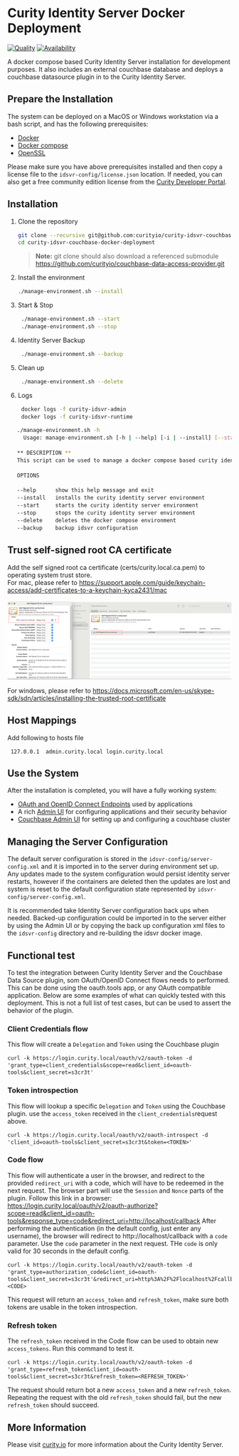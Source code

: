 # Curity Identity Server Docker Deployment 

[![Quality](https://img.shields.io/badge/quality-experiment-red)](https://curity.io/resources/code-examples/status/)
[![Availability](https://img.shields.io/badge/availability-source-blue)](https://curity.io/resources/code-examples/status/)

A docker compose based Curity Identity Server installation for development purposes. It also includes an external couchbase database and deploys a couchbase datasource plugin in to the Curity Identity Server.

## Prepare the Installation

The system can be deployed on a MacOS or Windows workstation via a bash script, and has the following prerequisites:

* [Docker](https://docs.docker.com/get-docker/)
* [Docker compose](https://docs.docker.com/compose/install/)
* [OpenSSL](https://www.openssl.org/)

Please make sure you have above prerequisites installed and then copy a license file to the `idsvr-config/license.json` location.
If needed, you can also get a free community edition license from the [Curity Developer Portal](https://developer.curity.io).


## Installation

 1. Clone the repository
    ```sh
    git clone --recursive git@github.com:curityio/curity-idsvr-couchbase-docker-deployment.git
    cd curity-idsvr-couchbase-docker-deployment
    ```
    > **Note:**
    > git clone should also download a referenced submodule https://github.com/curityio/couchbase-data-access-provider.git
    
 2. Install the environment  
     ```sh
    ./manage-environment.sh --install
    ```
    
 3. Start & Stop 
    ```sh
     ./manage-environment.sh --start
     ./manage-environment.sh --stop
    ```

 4. Identity Server Backup 
    ```sh
     ./manage-environment.sh --backup
    ```

 5. Clean up
    ```sh
     ./manage-environment.sh --delete
    ```

 6. Logs
    ```sh
     docker logs -f curity-idsvr-admin
     docker logs -f curity-idsvr-runtime
    ```


```sh
   ./manage-environment.sh -h
     Usage: manage-environment.sh [-h | --help] [-i | --install] [--start] [--stop] [-d | --delete] [-b | --backup]

   ** DESCRIPTION **
   This script can be used to manage a docker compose based curity identity server installation including an external couchbase datasource.

   OPTIONS

   --help      show this help message and exit
   --install   installs the curity identity server environment
   --start     starts the curity identity server environment
   --stop      stops the curity identity server environment
   --delete    deletes the docker compose environment
   --backup    backup idsvr configuration

```

## Trust self-signed root CA certificate

Add the self signed root ca certificate (certs/curity.local.ca.pem) to operating system trust store.<br>
For mac, please refer to https://support.apple.com/guide/keychain-access/add-certificates-to-a-keychain-kyca2431/mac <br> <br>
![root ca configuration](./docs/ca-trust.png "Root ca trust configuration")

For windows, please refer to https://docs.microsoft.com/en-us/skype-sdk/sdn/articles/installing-the-trusted-root-certificate

## Host Mappings

Add following to hosts file
 ```
  127.0.0.1  admin.curity.local login.curity.local
 ```

## Use the System

After the installation is completed, you will have a fully working system:

- [OAuth and OpenID Connect Endpoints](https://login.curity.local/~/.well-known/openid-configuration) used by applications
- A rich [Admin UI](https://admin.curity.local/admin) for configuring applications and their security behavior
- [Couchbase Admin UI](http://localhost:8091/ui/index.html) for setting up and configuring a couchbase cluster

## Managing the Server Configuration

The default server configuration is stored in the `idsvr-config/server-config.xml` and it is imported in to the server during environment set up. Any updates made to the system configuration would persist identity server restarts, however if the containers are deleted then the updates are lost and system is reset to the default configuration state represented by `idsvr-config/server-config.xml`.

It is recommended take Identity Server configuration back ups when needed. Backed-up configuration could be imported in to the server either by using the Admin UI or by copying the back up configuration xml files to the `idsvr-config` directory and re-building the idsvr docker image.

## Functional test
To test the integration between Curity Identity Server and the Couchbase Data Source plugin, som OAuth/OpenID Connect
flows needs to performed. This can be done using the oauth.tools app, or any OAuth compatible application. Below are
some examples of what can quickly tested with this deployment. This is not a full list of test cases, but can be used to
assert the behavior of the plugin.

### Client Credentials flow
This flow will create a `Delegation` and `Token` using the Couchbase plugin

```
curl -k https://login.curity.local/oauth/v2/oauth-token -d 'grant_type=client_credentials&scope=read&client_id=oauth-tools&client_secret=s3cr3t'
```

### Token introspection
This flow will lookup a specific `Delegation` and `Token` using the Couchbase plugin. use the `access_token` received in
the `client_credentials`request above.
```
curl -k https://login.curity.local/oauth/v2/oauth-introspect -d 'client_id=oauth-tools&client_secret=s3cr3t&token=<TOKEN>'
```

### Code flow
This flow will authenticate a user in the browser, and redirect to the provided `redirect_uri` with a code, which will
have to be redeemed in the next request. The browser part will use the `Session` and `Nonce` parts of the plugin.
Follow this link in a browser: https://login.curity.local/oauth/v2/oauth-authorize?scope=read&client_id=oauth-tools&response_type=code&redirect_uri=http://localhost/callback
After performing the authentication (in the default config, just enter any username), the browser will redirect to
http://localhost/callback with a `code` parameter. Use the `code` parameter in the next request. THe `code` is only
valid for 30 seconds in the default config.

```
curl -k https://login.curity.local/oauth/v2/oauth-token -d 'grant_type=authorization_code&client_id=oauth-tools&client_secret=s3cr3t'&redirect_uri=http%3A%2F%2Flocalhost%2Fcallback&code=<CODE>
```
This request will return an `access_token` and `refresh_token`, make sure both tokens are usable in the token
introspection.

### Refresh token
The `refresh_token` received in the Code flow can be used to obtain new `access_tokens`. Run this command to test it.
```
curl -k https://login.curity.local/oauth/v2/oauth-token -d 'grant_type=refresh_token&client_id=oauth-tools&client_secret=s3cr3t&refresh_token=<REFRESH_TOKEN>'
```
The request should return bot a new `access_token` and a new `refresh_token`. Repeating the request with the old
`refresh_token` should fail, but the new `refresh_token` should succeed.


## More Information

Please visit [curity.io](https://curity.io/) for more information about the Curity Identity Server.